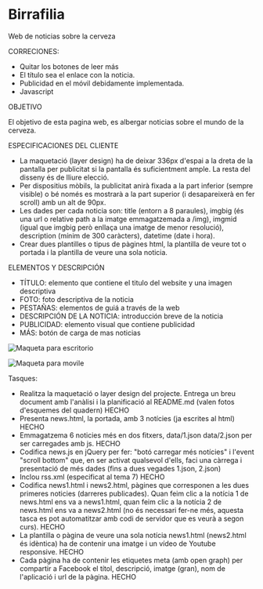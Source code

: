 # Birrafilia
Web de noticias sobre la cerveza

CORRECIONES:
- Quitar los botones de leer más 
- El título sea el enlace con la noticia.
- Publicidad en el móvil debidamente implementada.
- Javascript

OBJETIVO

El objetivo de esta pagina web, es albergar noticias sobre el mundo de la cerveza.

ESPECIFICACIONES DEL CLIENTE

- La maquetació (layer design) ha de deixar 336px d'espai a la dreta de la pantalla per publicitat si la pantalla és suficientment ample. La resta del disseny és de lliure elecció.
- Per dispositius mòbils, la publicitat anirà fixada a la part inferior (sempre visible) o bé només es mostrarà a la part superior (i desapareixerà en fer scroll) amb un alt de 90px.
- Les dades per cada noticia son: title (entorn a 8 paraules), imgbig (és una url o relative path a la imatge emmagatzemada a /img), imgmid (igual que imgbig però enllaça una imatge de menor resolució), description (mínim de 300 caràcters), datetime (date i hora).
- Crear dues plantilles o tipus de pàgines html, la plantilla de veure tot o portada i la plantilla de veure una sola noticia.   

ELEMENTOS Y DESCRIPCIÓN

- TÍTULO: elemento que contiene el titulo del website y una imagen descriptiva
- FOTO: foto descriptiva de la noticia
- PESTAÑAS: elementos de guiá a través de la web
- DESCRIPCIÓN DE LA NOTICIA: introducción breve de la noticia 
- PUBLICIDAD: elemento visual que contiene publicidad
- MÁS: botón de carga de mas noticias

![Maqueta para escritorio](https://rawgit.com/RaulNinoSalas/Birrafilia/master/Pliego/Maqueta%20Escritorio.png)


![Maqueta para movile](https://rawgit.com/RaulNinoSalas/Birrafilia/master/Pliego/Maqueta%20Movil.png)

Tasques:

- Realitza la maquetació o layer design del projecte. Entrega un breu document amb l'anàlisi i la planificació al README.md (valen fotos d'esquemes del quadern) HECHO
- Presenta news.html, la portada, amb 3 notícies (ja escrites al html) HECHO
- Emmagatzema 6 noticies més en dos fitxers, data/1.json data/2.json per ser carregades amb js. HECHO
- Codifica news.js en jQuery per fer: "botó carregar més notícies" i l'event "scroll bottom" que, en ser activat qualsevol d'ells, faci una càrrega i presentació de més dades (fins a dues vegades 1.json, 2.json)
- Inclou rss.xml (especificat al tema 7) HECHO
- Codifica news1.html i news2.html, pàgines que corresponen a les dues primeres noticies (darreres publicades). Quan feim clic a la notícia 1 de news.html ens va a news1.html, quan feim clic a la notícia 2 de news.html ens va a news2.html (no és necessari fer-ne més, aquesta tasca es pot automatitzar amb codi de servidor que es veurà a segon curs). HECHO
- La plantilla o pàgina de veure una sola notícia news1.html (news2.html és idèntica) ha de contenir una imatge i un vídeo de Youtube responsive. HECHO
- Cada pàgina ha de contenir les etiquetes meta (amb open graph) per compartir a Facebook el títol, descripció, imatge (gran), nom de l'aplicació i url de la pàgina. HECHO
